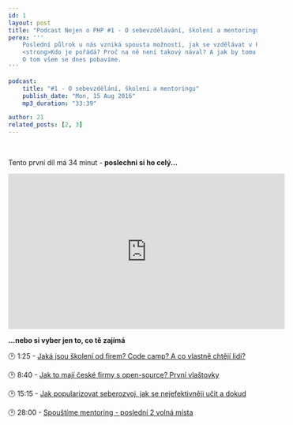 ```yaml
---
id: 1
layout: post
title: "Podcast Nejen o PHP #1 - O sebevzdělávání, školení a mentoringu"
perex: '''
    Poslední půlrok u nás vzniká spousta možností, jak se vzdělávat v PHP. A zadarmo.<br>
    <strong>Kdo je pořádá? Proč na ně není takový nával? A jak by tomu mohl pomoc mentoring?</strong><br>
    O tom všem se dnes pobavíme.
'''

podcast:
    title: "#1 - O sebevzdělání, školení a mentoringu"
    publish_date: "Mon, 15 Aug 2016"
    mp3_duration: "33:39"

author: 21
related_posts: [2, 3]
---
```


<br>

Tento první díl má 34 minut - <strong>poslechni si ho celý...</strong>

<iframe width="560" height="315" src="https://www.youtube.com/embed/1BjVVGmSdCw" frameborder="0" allowfullscreen name="video"></iframe>

<br>

<p>
    <strong>...nebo si vyber jen to, co tě zajímá</strong>
</p>

🕑 1:25 - <a href="https://www.youtube.com/embed/1BjVVGmSdCw?&start=75&autoplay=true" target="video">
    <em class="fa fa-fw fa-play"></em>
    Jaká jsou školení od firem? Code camp? A co vlastně chtějí lidi?
</a>

🕑 8:40 - <a href="https://www.youtube.com/embed/1BjVVGmSdCw?&start=520&autoplay=true" target="video">
    <em class="fa fa-fw fa-play"></em>
    Jak to mají české firmy s open-source? První vlaštovky
</a>

🕑 15:15 - <a href="https://www.youtube.com/embed/1BjVVGmSdCw?&start=915&autoplay=true" target="video">
    <em class="fa fa-fw fa-play"></em>
    Jak popularizovat seberozvoj, jak se nejefektivněji učit a dokud
</a>

🕑 28:00 - <a href="https://www.youtube.com/embed/1BjVVGmSdCw?&start=1680&autoplay=true" target="video">
    <em class="fa fa-fw fa-play"></em>
    Spouštíme mentoring - poslední 2 volná místa
</a>
